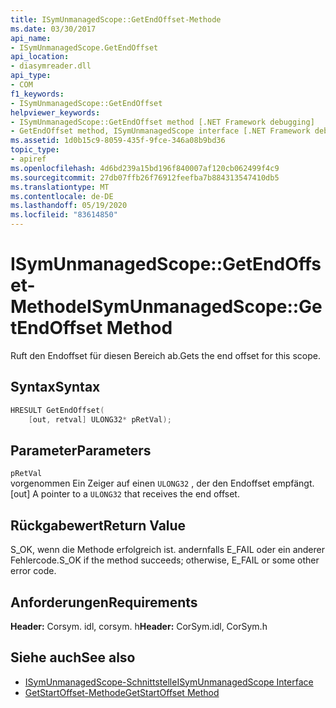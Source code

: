 ```yaml
---
title: ISymUnmanagedScope::GetEndOffset-Methode
ms.date: 03/30/2017
api_name:
- ISymUnmanagedScope.GetEndOffset
api_location:
- diasymreader.dll
api_type:
- COM
f1_keywords:
- ISymUnmanagedScope::GetEndOffset
helpviewer_keywords:
- ISymUnmanagedScope::GetEndOffset method [.NET Framework debugging]
- GetEndOffset method, ISymUnmanagedScope interface [.NET Framework debugging]
ms.assetid: 1d0b15c9-8059-435f-9fce-346a08b9bd36
topic_type:
- apiref
ms.openlocfilehash: 4d6bd239a15bd196f840007af120cb062499f4c9
ms.sourcegitcommit: 27db07ffb26f76912feefba7b884313547410db5
ms.translationtype: MT
ms.contentlocale: de-DE
ms.lasthandoff: 05/19/2020
ms.locfileid: "83614850"
---
```

# <a name="isymunmanagedscopegetendoffset-method"></a><span data-ttu-id="e248f-102">ISymUnmanagedScope::GetEndOffset-Methode</span><span class="sxs-lookup"><span data-stu-id="e248f-102">ISymUnmanagedScope::GetEndOffset Method</span></span>
<span data-ttu-id="e248f-103">Ruft den Endoffset für diesen Bereich ab.</span><span class="sxs-lookup"><span data-stu-id="e248f-103">Gets the end offset for this scope.</span></span>  
  
## <a name="syntax"></a><span data-ttu-id="e248f-104">Syntax</span><span class="sxs-lookup"><span data-stu-id="e248f-104">Syntax</span></span>  
  
```cpp  
HRESULT GetEndOffset(  
    [out, retval] ULONG32* pRetVal);  
```  
  
## <a name="parameters"></a><span data-ttu-id="e248f-105">Parameter</span><span class="sxs-lookup"><span data-stu-id="e248f-105">Parameters</span></span>  
 `pRetVal`  
 <span data-ttu-id="e248f-106">vorgenommen Ein Zeiger auf einen `ULONG32` , der den Endoffset empfängt.</span><span class="sxs-lookup"><span data-stu-id="e248f-106">[out] A pointer to a `ULONG32` that receives the end offset.</span></span>  
  
## <a name="return-value"></a><span data-ttu-id="e248f-107">Rückgabewert</span><span class="sxs-lookup"><span data-stu-id="e248f-107">Return Value</span></span>  
 <span data-ttu-id="e248f-108">S_OK, wenn die Methode erfolgreich ist. andernfalls E_FAIL oder ein anderer Fehlercode.</span><span class="sxs-lookup"><span data-stu-id="e248f-108">S_OK if the method succeeds; otherwise, E_FAIL or some other error code.</span></span>  
  
## <a name="requirements"></a><span data-ttu-id="e248f-109">Anforderungen</span><span class="sxs-lookup"><span data-stu-id="e248f-109">Requirements</span></span>  
 <span data-ttu-id="e248f-110">**Header:** Corsym. idl, corsym. h</span><span class="sxs-lookup"><span data-stu-id="e248f-110">**Header:** CorSym.idl, CorSym.h</span></span>  
  
## <a name="see-also"></a><span data-ttu-id="e248f-111">Siehe auch</span><span class="sxs-lookup"><span data-stu-id="e248f-111">See also</span></span>

- [<span data-ttu-id="e248f-112">ISymUnmanagedScope-Schnittstelle</span><span class="sxs-lookup"><span data-stu-id="e248f-112">ISymUnmanagedScope Interface</span></span>](isymunmanagedscope-interface.md)
- [<span data-ttu-id="e248f-113">GetStartOffset-Methode</span><span class="sxs-lookup"><span data-stu-id="e248f-113">GetStartOffset Method</span></span>](isymunmanagedscope-getstartoffset-method.md)
